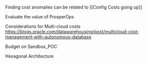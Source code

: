 Finding cost anomalies can be related to [[Config Costs going up]] 

Evaluate the value of ProsperOps

Considerations for Multi-cloud costs
https://blogs.oracle.com/datawarehousing/post/multicloud-cost-management-with-autonomous-database


Budget on Sandbox_POC

Hexagonal Architecture

